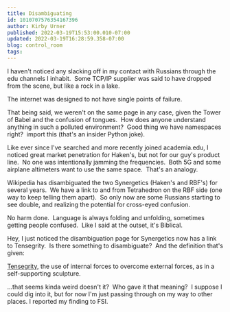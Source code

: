 ```yaml
---
title: Disambiguating
id: 1010707576354167396
author: Kirby Urner
published: 2022-03-19T15:53:00.010-07:00
updated: 2022-03-19T16:28:59.358-07:00
blog: control_room
tags: 
---
```


[](https://www.flickr.com/photos/kirbyurner/4619138585/in/album-72157717476842606/)

I haven't noticed any slacking off in my contact with Russians through the edu channels I inhabit.  Some TCP/IP supplier was said to have dropped from the scene, but like a rock in a lake.  

The internet was designed to not have single points of failure.

That being said, we weren't on the same page in any case, given the Tower of Babel and the confusion of tongues.  How does anyone understand anything in such a polluted environment?  Good thing we have namespaces right?  import this (that's an insider Python joke).

Like ever since I've searched and more recently joined academia.edu, I noticed great market penetration for Haken's, but not for our guy's product line.  No one was intentionally jamming the frequencies.  Both 5G and some airplane altimeters want to use the same space.  That's an analogy.

Wikipedia has disambiguated the two Synergetics (Haken's and RBF's) for several years.  We have a link to and from Tetrahedron on the RBF side (one way to keep telling them apart).  So only now are some Russians starting to see double, and realizing the potential for cross-eyed confusion.

No harm done.  Language is always folding and unfolding, sometimes getting people confused.  Like I said at the outset, it's Biblical.

Hey, I just noticed the disambiguation page for Synergetics now has a link to Tensegrity.  Is there something to disambiguate?  And the definition that's given:  

[Tensegrity](https://en.wikipedia.org/wiki/Tensegrity), the use of internal forces to overcome external forces, as in a self-supporting sculpture.

...that seems kinda weird doesn't it?  Who gave it that meaning?  I suppose I could dig into it, but for now I'm just passing through on my way to other places. I reported my finding to FSI.